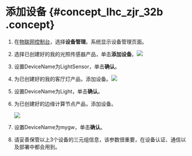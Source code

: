# 添加设备 {#concept_lhc_zjr_32b .concept}

1.  在[物联网控制台](http://iot.console.aliyun.com/)，选择**设备管理**。系统显示设备管理页面。
2.  选择已创建好的我的光照传感器产品，单击**添加设备**。![](http://static-aliyun-doc.oss-cn-hangzhou.aliyuncs.com/assets/img/15308/6832_zh-CN.png)
3.  设置DeviceName为LightSensor，单击**确认**。
4.  为已创建好的我的客厅灯产品，添加设备。![](http://static-aliyun-doc.oss-cn-hangzhou.aliyuncs.com/assets/img/15308/6833_zh-CN.png)
5.  设置DeviceName为Light，单击**确认**。
6.  为已创建好的边缘计算节点产品，添加设备。

    ![](http://static-aliyun-doc.oss-cn-hangzhou.aliyuncs.com/assets/img/15308/7300_zh-CN.png)

7.  设置DeviceName为mygw，单击**确认**。
8.  请妥善保管以上3个设备的三元组信息，该参数很重要，在设备认证、通信以及部署中都会用到。

